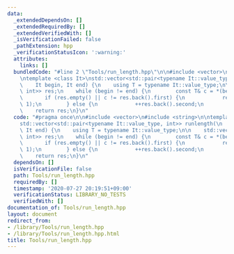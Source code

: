 ```yaml
---
data:
  _extendedDependsOn: []
  _extendedRequiredBy: []
  _extendedVerifiedWith: []
  _isVerificationFailed: false
  _pathExtension: hpp
  _verificationStatusIcon: ':warning:'
  attributes:
    links: []
  bundledCode: "#line 2 \"Tools/run_length.hpp\"\n\n#include <vector>\n#include <string>\n\
    \ntemplate <class It>\nstd::vector<std::pair<typename It::value_type, int>> runlength(\n\
    \    It begin, It end) {\n    using T = typename It::value_type;\n\n    std::vector<std::pair<T,\
    \ int>> res;\n    while (begin != end) {\n        const T& c = *(begin++);\n \
    \       if (res.empty() || c != res.back().first) {\n            res.emplace_back(c,\
    \ 1);\n        } else {\n            ++res.back().second;\n        }\n    }\n\n\
    \    return res;\n}\n"
  code: "#pragma once\n\n#include <vector>\n#include <string>\n\ntemplate <class It>\n\
    std::vector<std::pair<typename It::value_type, int>> runlength(\n    It begin,\
    \ It end) {\n    using T = typename It::value_type;\n\n    std::vector<std::pair<T,\
    \ int>> res;\n    while (begin != end) {\n        const T& c = *(begin++);\n \
    \       if (res.empty() || c != res.back().first) {\n            res.emplace_back(c,\
    \ 1);\n        } else {\n            ++res.back().second;\n        }\n    }\n\n\
    \    return res;\n}\n"
  dependsOn: []
  isVerificationFile: false
  path: Tools/run_length.hpp
  requiredBy: []
  timestamp: '2020-07-27 20:19:51+09:00'
  verificationStatus: LIBRARY_NO_TESTS
  verifiedWith: []
documentation_of: Tools/run_length.hpp
layout: document
redirect_from:
- /library/Tools/run_length.hpp
- /library/Tools/run_length.hpp.html
title: Tools/run_length.hpp
---
```

